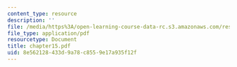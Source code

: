 ```yaml
---
content_type: resource
description: ''
file: /media/https%3A/open-learning-course-data-rc.s3.amazonaws.com/res-18-004-the-torch-or-the-firehose-a-guide-to-section-teaching-spring-2009/8e562128433d9a78c8559e17a935f12f_chapter15.pdf
file_type: application/pdf
resourcetype: Document
title: chapter15.pdf
uid: 8e562128-433d-9a78-c855-9e17a935f12f
---
```

